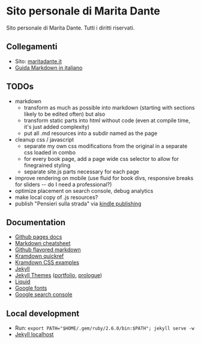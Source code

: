 # Sito personale di Marita Dante

Sito personale di Marita Dante.
Tutti i diritti riservati.

## Collegamenti

* Sito: [maritadante.it](https://maritadante.it/)
* [Guida Markdown in italiano](https://informaticabrutta.it/markdown-guida/)

## TODOs

* markdown
  * transform as much as possible into markdown (starting with sections likely to be edited often) but also
  * transform static parts into html without code (even at compile time, it's just added complexity)
  * put all .md resources into a subdir named as the page
* cleanup css / javascript
  * separate my own css modifications from the original in a separate css loaded in combo
  * for every book page, add a page wide css selector to allow for finegrained styling
  * separate site.js parts necessary for each page
* improve rendering on mobile (use fluid for book divs, responsive breaks for sliders -- do I need a professional?)
* optimize placement on search console, debug analytics
* make local copy of .js resources?
* publish "Pensieri sulla strada" via [kindle publishing](https://kdp.amazon.com/en_US/help/topic/G202172740)

## Documentation

* [Github pages docs](https://help.github.com/en/github/working-with-github-pages)
* [Markdown cheatsheet](https://github.com/adam-p/markdown-here/wiki/Markdown-Cheatsheet)
* [Github flavored markdown](https://guides.github.com/features/mastering-markdown/)
* [Kramdown quickref](https://kramdown.gettalong.org/quickref.html)
* [Kramdown CSS examples](https://digitaldrummerj.me/styling-jekyll-markdown/)
* [Jekyll](https://jekyllrb.com/)
* [Jekyll Themes](http://jekyllthemes.org) ([portfolio](http://bogoli.github.io/-folio/), [prologue](https://chrisbobbe.github.io/jekyll-theme-prologue))
* [Liquid](https://shopify.github.io/liquid/)
* [Google fonts](https://fonts.google.com/)
* [Google search console](https://search.google.com/search-console?resource_id=sc-domain:maritadante.it)

## Local development

* Run: ```export PATH="$HOME/.gem/ruby/2.6.0/bin:$PATH"; jekyll serve -w```
* [Jekyll localhost](http://localhost:4000/)
